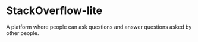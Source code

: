 # StackOverflow-lite
A platform where people can ask questions and answer questions asked by other people.
